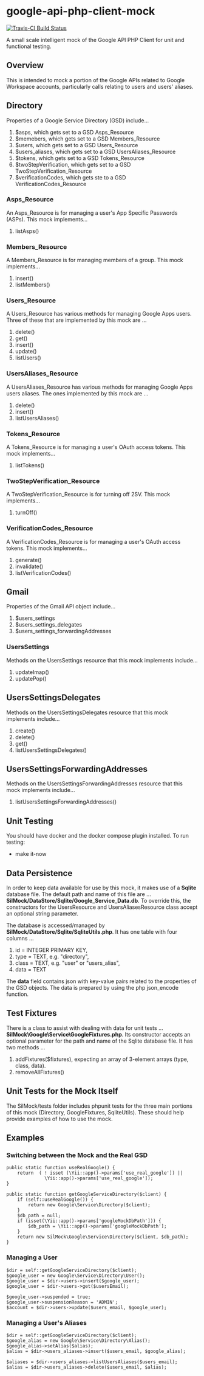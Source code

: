 google-api-php-client-mock
==========================
[![Travis-CI Build Status](https://api.travis-ci.org/silinternational/google-api-php-client-mock.png?branch=develop)](https://travis-ci.org/silinternational/google-api-php-client-mock)

A small scale intelligent mock of the Google API PHP Client for unit and
functional testing.

Overview
--------
This is intended to mock a portion of the Google APIs related to
Google Workspace accounts, particularly calls relating to users and users'
aliases.

## Directory
Properties of a Google Service Directory (GSD) include...

1. $asps, which gets set to a GSD Asps_Resource
2. $memebers, which gets set to a GSD Members_Resource
3. $users, which gets set to a GSD Users_Resource
4. $users_aliases, which gets set to a GSD UsersAliases_Resource
5. $tokens, which gets set to a GSD Tokens_Resource
6. $twoStepVerification, which gets set to a GSD TwoStepVerification_Resource
7. $verificationCodes, which gets ste to a GSD VerificationCodes_Resource 

### Asps_Resource
An Asps_Resource is for managing a user's App Specific Passwords
(ASPs). This mock implements...

1. listAsps()

### Members_Resource
A Members_Resource is for managing members of a group.
This mock implements...

1. insert()
2. listMembers()

### Users_Resource
A Users_Resource has various methods for managing Google Apps users.
Three of these that are implemented by this mock are ...

1. delete()
2. get()
2. insert()
3. update()
4. listUsers()

### UsersAliases_Resource
A UsersAliases_Resource has various methods for managing Google Apps
users aliases.  The ones implemented by this mock are ...

1. delete()
2. insert()
3. listUsersAliases()

### Tokens_Resource
A Tokens_Resource is for managing a user's OAuth access tokens. This
mock implements...

1. listTokens()

### TwoStepVerification_Resource
A TwoStepVerification_Resource is for turning off 2SV. This
mock implements...

1. turnOff()

### VerificationCodes_Resource
A VerificationCodes_Resource is for managing a user's OAuth access tokens. This
mock implements...

1. generate()
2. invalidate()
3. listVerificationCodes()


## Gmail
Properties of the Gmail API object include...

1. $users_settings
2. $users_settings_delegates
3. $users_settings_forwardingAddresses

### UsersSettings
Methods on the UsersSettings resource that this mock implements include...

1. updateImap()
2. updatePop()

## UsersSettingsDelegates
Methods on the UsersSettingsDelegates resource that this mock implements
include...

1. create()
2. delete()
3. get()
4. listUsersSettingsDelegates()

## UsersSettingsForwardingAddresses
Methods on the UsersSettingsForwardingAddresses resource that this mock
implements include...

1. listUsersSettingsForwardingAddresses()

Unit Testing
------------
You should have docker and the docker compose plugin installed.
To run testing:
 - make it-now

Data Persistence
----------------
In order to keep data available for use by this mock, it makes use of a
**Sqlite** database file. The default path and name of this file are ...
**SilMock/DataStore/Sqlite/Google_Service_Data.db**.  To override this,
the constructors for the UsersResource and UsersAliasesResource class
accept an optional string parameter.

The database is accessed/managed by
**SilMock/DataStore/Sqlite/SqliteUtils.php**.  It has one table with
four columns ...

1. id  = INTEGER PRIMARY KEY,
2. type = TEXT,  e.g. "directory",
3. class = TEXT, e.g. "user" or "users_alias",
4. data = TEXT

The **data** field contains json with key-value pairs related to the
properties of the GSD objects.  The data is prepared by using the php
json_encode function.

Test Fixtures
-------------
There is a class to assist with dealing with data for unit tests ...
**SilMock\Google\Service\GoogleFixtures.php**.  Its constructor accepts
an optional parameter for the path and name of the Sqlite database file.
It has two methods ...

1. addFixtures($fixtures), expecting an array of 3-element arrays
    (type, class, data).
2. removeAllFixtures()

Unit Tests for the Mock Itself
------------------------------
The SilMock/tests folder includes phpunit tests for the three main
portions of this mock (Directory, GoogleFixtures, SqliteUtils).
These should help provide examples of how to use the mock.

Examples
--------

### Switching between the Mock and the Real GSD
    public static function useRealGoogle() {
        return  ( ! isset (\Yii::app()->params['use_real_google']) ||
                  \Yii::app()->params['use_real_google']);
    }

    public static function getGoogleServiceDirectory($client) {
        if (self::useRealGoogle()) {
            return new Google\Service\Directory($client);
        }
        $db_path = null;
        if (isset(\Yii::app()->params['googleMockDbPath'])) {
            $db_path = \Yii::app()->params['googleMockDbPath'];
        }
        return new SilMock\Google\Service\Directory($client, $db_path);
    }

### Managing a User
    $dir = self::getGoogleServiceDirectory($client);
    $google_user = new Google\Service\Directory\User();
    $google_user = $dir->users->insert($google_user);
    $google_user = $dir->users->get($usersEmail);

    $google_user->suspended = true;
    $google_user->suspensionReason = 'ADMIN';
    $account = $dir->users->update($users_email, $google_user);

### Managing a User's Aliases
    $dir = self::getGoogleServiceDirectory($client);
    $google_alias = new Google\Service\Directory\Alias();
    $google_alias->setAlias($alias);
    $alias = $dir->users_aliases->insert($users_email, $google_alias);

    $aliases = $dir->users_aliases->listUsersAliases($users_email);
    $alias = $dir->users_aliases->delete($users_email, $alias);

